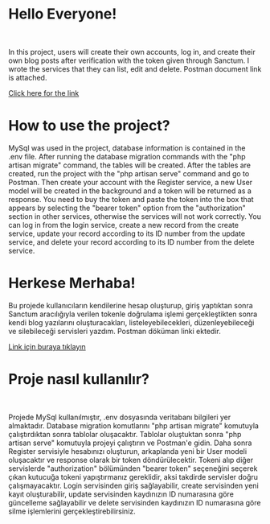 <h1>Hello Everyone!</h1><br>
<p>In this project, users will create their own accounts, log in, and create their own blog posts after verification with the token given through Sanctum.
I wrote the services that they can list, edit and delete.
Postman document link is attached.</p>
<a href="https://documenter.getpostman.com/view/33934273/2sA35G3gzF" target="_blank">Click here for the link</a>

<h1>How to use the project?</h1>
<p>
MySql was used in the project, database information is contained in the .env file. After running the database migration commands with the "php artisan migrate" command, the tables will be created.
After the tables are created, run the project with the "php artisan serve" command and go to Postman.
Then create your account with the Register service, a new User model will be created in the background and a token will be returned as a response.
You need to buy the token and paste the token into the box that appears by selecting the "bearer token" option from the "authorization" section in other services, otherwise the services will not work correctly.
You can log in from the login service, create a new record from the create service, update your record according to its ID number from the update service, and delete your record according to its ID number from the delete service.   
</p>
<h1>Herkese Merhaba!</h1>
<p>
Bu projede kullanıcıların kendilerine hesap oluşturup, giriş yaptıktan sonra Sanctum aracılığıyla verilen tokenle doğrulama işlemi gerçekleştikten sonra kendi blog yazılarını oluşturacakları,
listeleyebilecekleri, düzenleyebileceği ve silebileceği servisleri yazdım.
Postman döküman linki ektedir.
</p>
<a href="https://documenter.getpostman.com/view/33934273/2sA35G3gzF" target="_blank">Link için buraya tıklayın</a>
<h1>Proje nasıl kullanılır?</h1> <br>
<p>Projede MySql kullanılmıştır, .env dosyasında veritabanı bilgileri yer almaktadır. Database migration komutlarını "php artisan migrate" komutuyla çalıştırdıktan sonra tablolar oluşacaktır. 
Tablolar oluştuktan sonra "php artisan serve" komutuyla projeyi çalıştırın ve Postman'e gidin.
Daha sonra Register servisiyle hesabınızı oluşturun, arkaplanda yeni bir User modeli oluşacaktır ve response olarak bir token döndürülecektir.
Tokeni alıp diğer servislerde "authorization" bölümünden "bearer token" seçeneğini seçerek çıkan kutucuğa tokeni yapıştırmanız gereklidir, aksi takdirde servisler doğru çalışmayacaktır. 
Login servisinden giriş sağlayabilir, create servisinden yeni kayıt oluşturabilir, update servisinden kaydınızın ID numarasına göre güncelleme sağlayabilir ve delete servisinden kaydınızın ID numarasına göre silme işlemlerini gerçekleştirebilirsiniz.
</p>
